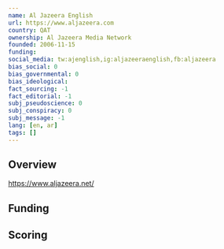 ```yaml
---
name: Al Jazeera English
url: https://www.aljazeera.com
country: QAT
ownership: Al Jazeera Media Network
founded: 2006-11-15
funding:
social_media: tw:ajenglish,ig:aljazeeraenglish,fb:aljazeera
bias_social: 0
bias_governmental: 0
bias_ideological:
fact_sourcing: -1
fact_editorial: -1
subj_pseudoscience: 0
subj_conspiracy: 0
subj_message: -1
lang: [en, ar]
tags: []
---
```


## Overview
https://www.aljazeera.net/

## Funding

## Scoring
